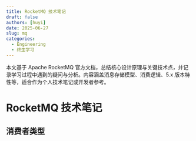 ```yaml
---
title: RocketMQ 技术笔记
draft: false
authors: [huyi]
date: 2025-06-27
slug: mq
categories:
  - Engineering
  - 终生学习
---
```


本文基于 Apache RocketMQ 官方文档，总结核心设计原理与关键技术点，并记录学习过程中遇到的疑问与分析。内容涵盖消息存储模型、消费逻辑、5.x 版本特性等，适合作为个人技术笔记或开发者参考。<!-- more -->

# RocketMQ 技术笔记

## 

## 消费者类型

